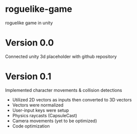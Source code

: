# roguelike-game
roguelike game in unity

# Version 0.0
Connected unity 3d placeholder with github repository

# Version 0.1
Implemented character movements & collision detections
- Utilized 2D vectors as inputs then converted to 3D vectors
- Vectors were normalized
- User-input keys were setup
- Physics raycasts (CapsuleCast)
- Camera movements (yet to be optimized)
- Code optimization
